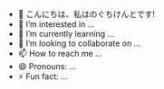 - 👋 こんにちは、私はのぐちけんとです!
- 👀 I’m interested in ...
- 🌱 I’m currently learning ...
- 💞️ I’m looking to collaborate on ...
- 📫 How to reach me ...
- 😄 Pronouns: ...
- ⚡ Fun fact: ...

<!---
power-kento/power-kento is a ✨ special ✨ repository because its `README.md` (this file) appears on your GitHub profile.
You can click the Preview link to take a look at your changes.
--->
